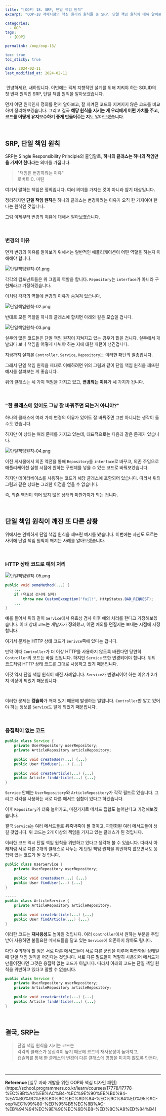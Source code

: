 ```yaml
---
title: "[OOP] 18. SRP, 단일 책임 원칙"
excerpt: "OOP-18 객체지향의 핵심 원리와 원칙들 중 SRP, 단일 책임 원칙에 대해 알아본다."

categories:
  - OOP
tags:
  - [OOP]

permalink: /oop/oop-18/

toc: true
toc_sticky: true

date: 2024-02-11
last_modified_at: 2024-02-11
---
```


&nbsp;안녕하세요, 새하입니다. 이번에는 객체 지향적인 설계를 위해 지켜야 하는 SOLID의 첫 번째 원칙인 
SRP, 단일 책임 원칙을 알아보겠습니다.  

먼저 어떤 원칙인지 정의를 먼저 알아보고, 
잘 지켜진 코드와 지켜지지 않은 코드를 비교하며 정리해보겠습니다. 
그리고 결국 <b>해당 원칙을 지키는 게 우리에게 어떤 가치를 주고, 
코드를 어떻게 유지보수하기 좋게 만들어주는 지</b>도 알아보겠습니다.

<br>

## SRP, 단일 책임 원칙

SRP는 Single Responsibility Principle의 줄임말로, <b>하나의 클래스는 하나의 책임만을 가져야 한다</b>라는 
의미를 가집니다.  

> "책임은 변경하려는 이유"  
> 로버트 C. 마틴

여기서 말하는 책임은 정의입니다. 여러 의미를 가지는 것이 아니라 암기 대상입니다.  

정리하자면 <b>단일 책임 원칙</b>은 하나의 클래스는 변경하려는 이유가 오직 한 가지여야 한다는 원칙인 것입니다.  

그럼 이제부터 변경의 이유에 대해서 알아보곘습니다.  

<br>

### 변경의 이유

먼저 변경의 이유를 알아보기 위해서는 일반적인 애플리케이션이 어떤 역할을 하는지 이해해야 합니다.  

![단일책임원칙-01.png](/assets/images/posts_img/study-oop/단일책임원칙-01.png)

각각의 컴포넌트들은 위 그림의 역할을 합니다. `Repository`는 `interface`가 아니라 구현체라고 가정하겠습니다.  

이처럼 각각의 역할에 변경의 이유가 숨겨져 있습니다.  

![단일책임원칙-02.png](/assets/images/posts_img/study-oop/단일책임원칙-02.png)

반대로 모든 역할을 하나의 클래스에 합치면 아래와 같은 모습일 겁니다.

![단일책임원칙-03.png](/assets/images/posts_img/study-oop/단일책임원칙-03.png)

실무의 많은 코드들은 단일 책임 원칙이 지켜지고 있는 경우가 많을 겁니다. 
실무에서 개발되다 보니 책임을 어떻게 나눠야 하는 지에 대한 패턴이 생긴겁니다.  

지금까지 살펴본 `Controller`, `Service`, `Repository`는 이러한 패턴의 일종입니다.  

그래서 단일 책임 원칙을 제대로 이해하려면 위의 그림과 같이 
단일 책임 원칙을 깨뜨린 예시를 살펴보는 게 좋습니다.  

위의 클래스는 세 가지 책임을 가지고 있고, <b>변경되는 이유</b>가 세 가지가 됩니다.  

<br>

### "한 클래스에 있어도 그냥 잘 바꿔주면 되는거 아니야?"

하나의 클래스에 여러 가지 변경의 이유가 있어도 잘 바꿔주면 그만 아니냐는 생각이 들 수도 있습니다.  

하지만 이 상태는 여러 문제를 가지고 있는데, 대표적으로는 다음과 같은 문제가 있습니다.

![단일책임원칙-04.png](/assets/images/posts_img/study-oop/단일책임원칙-04.png)

이전 게시물에서 의존 역전을 통해 `Repository`를 `interface`로 바꾸고, 
의존 주입으로 애플리케이션 실행 시점에 원하는 구현체를 넣을 수 있는 코드로 바꿔보았습니다.  

하지만 데이터베이스를 사용하는 코드가 해당 클래스에 포함되어 있습니다. 따라서
위의 그림과 같은 상태는 그러한 이점을 얻을 수 없습니다.  

즉, 의존 역전이 되어 있지 않은 상태와 마찬가지가 되는 겁니다.  

<br>

## 단일 책임 원칙이 깨진 또 다른 상황

위에서는 완벽하게 단일 책임 원칙을 깨뜨린 예시를 봤습니다. 
이번에는 자신도 모르는 사이에 단일 책임 원칙이 깨지는 사례를 알아보겠습니다.  

<br>

### HTTP 상태 코드로 예외 처리

![단일책임원칙-05.png](/assets/images/posts_img/study-oop/단일책임원칙-05.png)

```java
public void someMethod(...) {
    ...
    if (유효성 검사에 실패)
        throw new CustomException("fail!", HttpStatus.BAD_REQUEST);
    ...
}
```

예를 들어서 위와 같이 `Service`에서 유효성 검사 이후 예외 처리를 한다고 가정해보겠습니다. 
이때 상태 코드는 개발자가 정의했고, 어떤 예외를 던질지는 보내는 시점에 지정합니다.  

여기서 문제는 HTTP 상태 코드가 `Serivce`쪽에 있다는 겁니다.  

만약 이때 `Controller`가 더 이상 HTTP를 사용하지 않도록 바뀐다면 당연히 `Controller`의 코드는 바뀔 것입니다. 
하지만 `Service` 또한 변경되어야 합니다. 위의 코드처럼 HTTP 상태 코드를 그대로 사용하고 있기 때문입니다.  

이것 역시 단일 책임 원칙이 깨진 사례입니다. `Service`가 변경되어야 하는 이유가 2가지 이상이 되었기 때문입니다.   

<br>

이러한 문제는 <b>캡슐화</b>가 깨져 있기 때문에 발생하는 일입니다. 
`Controller`만 알고 있어야 하는 정보를 `Service`도 알게 되었기 때문입니다.  

<br>

### 응집력이 없는 코드

```java
public class Service {
    private UserRepository userRepository;
    private ArticleRepository articleRepository;
    
    public void createUser(...) {...}
    public User findUser(...) {...}
    
    public void createArticle(...) {...}
    public Article findArticle(...) {...}
}
```

`Service` 안에는 `UserRepository`와 `ArticleRepository`가 각각 필드로 있습니다. 
그리고 각각을 사용하는 서로 다른 메서드 집합이 있다고 하겠습니다.  

이후 `Repository`가 더욱 늘어가고, 마찬가지로 메서드 집합도 늘어난다고 가정해보겠습니다.  

결국 `Service`는 여러 메서드들로 뒤죽박죽이 될 것이고, 
파편화된 여러 메서드들이 생길 것입니다. 위 코드는 2개 이상의 책임을 가지고 있는 클래스가 된 것입니다.  

이러한 코드 역시 단일 책임 원칙을 위반하고 있다고 생각해 볼 수 있습니다. 따라서 아래처럼 
서로 다른 2개의 클래스로 나누는 게 단일 책임 원칙을 위반하지 않으면서도 응집력 있는 코드가 될 것 입니다.  

```java
public class UserService {
    private UserRepository userRepository;
    
    public void createUser(...) {...}
    public User findUser(...) {...}
}

-----
public class ArticleService {
    private ArticleRepository articleRepository;
    
    public void createArticle(...) {...}
    public User findArticle(...) {...}
}
```

이러한 코드는 <b>재사용성</b>도 높아질 것입니다. 여러 `Controller`에서 원하는 부분을 주입받아 사용하면 
불필요한 메서드들을 달고 있는 `Service`에 의존하지 않아도 됩니다.  

다만 주의해야 할 점은 서로 다른 메서드들이 서로 다른 군집을 이루어 파편화된 상태일 때 단일 책임 원칙을 어긴다는 것입니다. 
서로 다른 필드들이 적절히 사용되어 메서드가 만들어진다면 그것은 응집력 없는 코드가 아닙니다. 따라서 아래의 코드는 
단일 책임 원칙을 위반하고 있다고 말할 수 없습니다.  

```java
public class Service {
    private UserRepository userRepository;
    private ArticleRepository articleRepository;
    
    public void createArticle(...) {...}
    public Article findArticle(...) {...}
}
```

<br>

## 결국, SRP는

> 단일 책임 원칙을 지키는 코드는  
> 각각의 클래스가 응집력이 높기 때문에 코드의 재사용성이 높아지고,   
> 캡슐화를 통해 한 클래스의 변경이 다른 클래스에 영향을 미치지 않도록 만든다.  



<br>

<hr>
<b>Reference</b>  
[실무 자바 개발을 위한 OOP와 핵심 디자인 패턴](https://school.programmers.co.kr/learn/courses/17778/17778-%EC%8B%A4%EB%AC%B4-%EC%9E%90%EB%B0%94-%EA%B0%9C%EB%B0%9C%EC%9D%84-%EC%9C%84%ED%95%9C-oop%EC%99%80-%ED%95%B5%EC%8B%AC-%EB%94%94%EC%9E%90%EC%9D%B8-%ED%8C%A8%ED%84%B4)  
